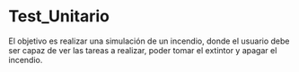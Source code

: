 # Test_Unitario
 El objetivo es realizar una simulación de un incendio, donde el usuario debe ser capaz de ver las tareas a realizar, poder tomar el extintor y apagar el incendio.
